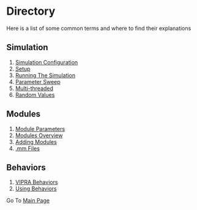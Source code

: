 # Directory

Here is a list of some common terms and where to find their explanations

## Simulation
1. [Simulation Configuration](./ResearcherFiles/Running.md)
2. [Setup](./InstallationSetup.md)
3. [Running The Simulation](./ResearcherFiles/Running.md)
4. [Parameter Sweep](./ResearcherFiles/ParameterSweep.md)
5. [Multi-threaded](./ResearcherFiles/ParameterSweep.md)
6. [Random Values](./ResearcherFiles/ParameterSweep.md)

## Modules
1. [Module Parameters](./ResearcherFiles/modules/Modules.md)
2. [Modules Overview](./ResearcherFiles/modules/Modules.md)
3. [Adding Modules](./ResearcherFiles/modules/Adding_Modules.md)
4. [.mm Files](./ResearcherFiles/modules/Modules.md)

## Behaviors
1. [VIPRA Behaviors](./ResearcherFiles/VIPRA_Behaviors.md)
2. [Using Behaviors](./ResearcherFiles/behaviors/Adding_Behaviors.md)


Go To [Main Page](./MainPage.md)
